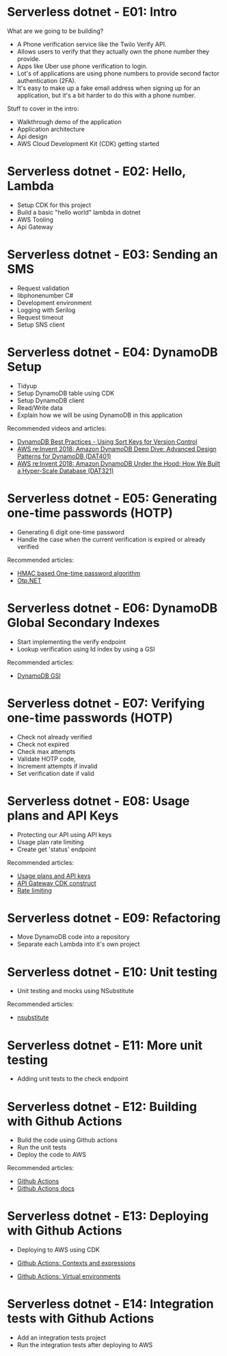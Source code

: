 # Serverless dotnet - E01: Intro

What are we going to be building?

* A Phone verification service like the Twilo Verify API.
* Allows users to verify that they actually own the phone number they provide.
* Apps like Uber use phone verification to login.
* Lot's of applications are using phone numbers to provide second factor authentication (2FA). 
* It's easy to make up a fake email address when signing up for an application, but it's a bit harder to do this with a phone number.

Stuff to cover in the intro:

* Walkthrough demo of the application
* Application architecture
* Api design
* AWS Cloud Development Kit (CDK) getting started

# Serverless dotnet - E02: Hello, Lambda

* Setup CDK for this project
* Build a basic "hello world" lambda in dotnet
* AWS Tooling
* Api Gateway

# Serverless dotnet - E03: Sending an SMS

* Request validation
* libphonenumber C#
* Development environment
* Logging with Serilog
* Request timeout
* Setup SNS client

# Serverless dotnet - E04: DynamoDB Setup

* Tidyup
* Setup DynamoDB table using CDK
* Setup DynamoDB client
* Read/Write data
* Explain how we will be using DynamoDB in this application

Recommended videos and articles:

* [DynamoDB Best Practices - Using Sort Keys for Version Control](https://docs.aws.amazon.com/amazondynamodb/latest/developerguide/best-practices.html)
* [AWS re:Invent 2018: Amazon DynamoDB Deep Dive: Advanced Design Patterns for DynamoDB (DAT401)](https://www.youtube.com/watch?v=HaEPXoXVf2k)
* [AWS re:Invent 2018: Amazon DynamoDB Under the Hood: How We Built a Hyper-Scale Database (DAT321)](https://www.youtube.com/watch?v=yvBR71D0nAQ&t=2774s)

# Serverless dotnet - E05: Generating one-time passwords (HOTP)

* Generating 6 digit one-time password
* Handle the case when the current verification is expired or already verified

Recommended articles:

* [HMAC based One-time password algorithm](https://en.wikipedia.org/wiki/HMAC-based_One-time_Password_algorithm)
* [Otp.NET](https://github.com/kspearrin/Otp.NET)

# Serverless dotnet - E06: DynamoDB Global Secondary Indexes

* Start implementing the verify endpoint
* Lookup verification using Id index by using a GSI

Recommended articles:

* [DynamoDB GSI](https://docs.aws.amazon.com/amazondynamodb/latest/developerguide/GSI.html)

# Serverless dotnet - E07: Verifying one-time passwords (HOTP)

* Check not already verified
* Check not expired
* Check max attempts
* Validate HOTP code, 
* Increment attempts if invalid 
* Set verification date if valid

# Serverless dotnet - E08: Usage plans and API Keys

* Protecting our API using API keys
* Usage plan rate limiting
* Create get 'status' endpoint

Recommended articles:

* [Usage plans and API keys](https://docs.aws.amazon.com/apigateway/latest/developerguide/api-gateway-api-usage-plans.html)
* [API Gateway CDK construct](https://docs.aws.amazon.com/cdk/api/latest/docs/aws-apigateway-readme.html#integration-targets)
* [Rate limiting](https://docs.aws.amazon.com/apigateway/latest/developerguide/api-gateway-request-throttling.html)

# Serverless dotnet - E09: Refactoring

* Move DynamoDB code into a repository
* Separate each Lambda into it's own project

# Serverless dotnet - E10: Unit testing

* Unit testing and mocks using NSubstitute

Recommended articles:

* [nsubstitute](https://nsubstitute.github.io)

# Serverless dotnet - E11: More unit testing

* Adding unit tests to the check endpoint

# Serverless dotnet - E12: Building with Github Actions

* Build the code using Github actions
* Run the unit tests
* Deploy the code to AWS

Recommended articles:

* [Github Actions](https://github.com/features/actions)
* [Github Actions docs](https://help.github.com/en/articles/workflow-syntax-for-github-actions)

# Serverless dotnet - E13: Deploying with Github Actions

* Deploying to AWS using CDK

* [Github Actions: Contexts and expressions](https://help.github.com/en/articles/contexts-and-expression-syntax-for-github-actions)
* [Github Actions: Virtual environments](https://help.github.com/en/articles/virtual-environments-for-github-actions)

# Serverless dotnet - E14: Integration tests with Github Actions

* Add an integration tests project
* Run the integration tests after deploying to AWS